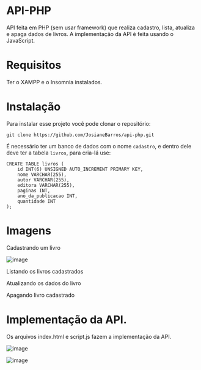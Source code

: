 # API-PHP

API feita em PHP (sem usar framework) que realiza cadastro, lista, atualiza e apaga dados de livros. A implementação da API é feita usando o JavaScript.

# Requisitos
Ter o XAMPP e o Insomnia instalados.

# Instalação
Para instalar esse projeto você pode clonar o repositório:

```
git clone https://github.com/JosianeBarros/api-php.git
```

É necessário ter um banco de dados com o nome `cadastro`, e dentro dele deve ter a tabela `livros`, para cria-lá use:

```
CREATE TABLE livros (
    id INT(6) UNSIGNED AUTO_INCREMENT PRIMARY KEY,
    nome VARCHAR(255),
    autor VARCHAR(255),
    editora VARCHAR(255),
    paginas INT,
    ano_da_publicacao INT,
    quantidade INT
);
```

# Imagens

Cadastrando um livro

![image](https://github.com/JosianeBarros/api-php/assets/108816336/c99087c0-3c9e-4756-a44a-50c168d5f71d)


Listando os livros cadastrados


Atualizando os dados do livro


Apagando livro cadastrado


# Implementação da API.

Os arquivos index.html e script.js fazem a implementação da API.

![image](https://github.com/JosianeBarros/api-php/assets/108816336/56e79c19-242c-419c-80e5-934dc226dfb9)

![image](https://github.com/JosianeBarros/api-php/assets/108816336/9c0c4c1d-07af-4c4a-831c-693a19d8f5f4)

